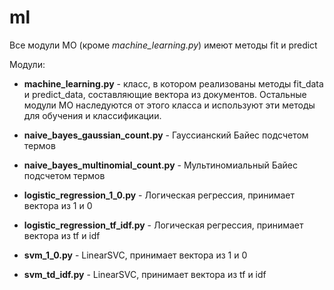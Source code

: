 # ml

Все модули МО (кроме _machine_learning.py_) имеют методы fit и predict

Модули: 

*  __machine_learning.py__ - класс, в котором реализованы методы fit_data и predict_data, составляющие вектора из документов. Остальные модули МО наследуются от этого класса и используют эти методы для обучения и классификации.

* __naive_bayes_gaussian_count.py__ - Гауссианский Байес подсчетом термов

* __naive_bayes_multinomial_count.py__ - Мультиномиальный Байес подсчетом термов

* __logistic_regression_1_0.py__ - Логическая регрессия, принимает вектора из 1 и 0

* __logistic_regression_tf_idf.py__ - Логическая регрессия, принимает вектора из tf и idf

* __svm_1_0.py__ - LinearSVC, принимает вектора из 1 и 0

* __svm_td_idf.py__ - LinearSVC, принимает вектора из tf и idf
